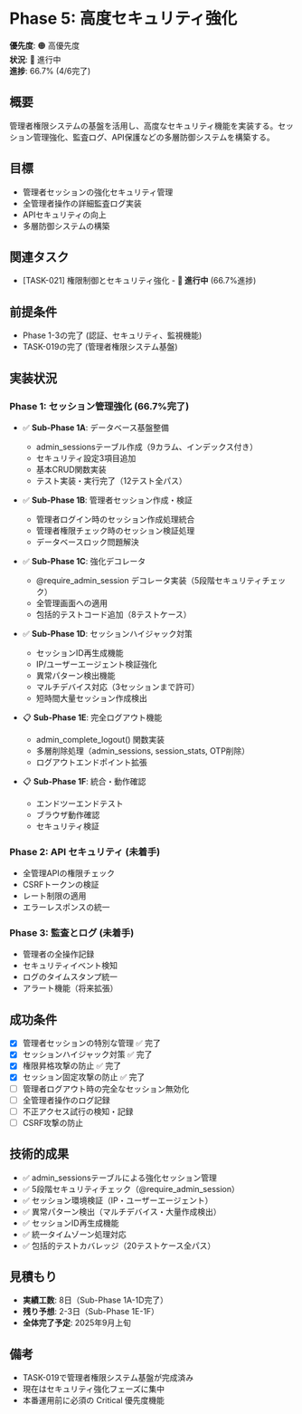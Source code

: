 # Phase 5: 高度セキュリティ強化

**優先度**: 🟠 高優先度  
**状況**: 🔄 進行中  
**進捗**: 66.7% (4/6完了)

## 概要
管理者権限システムの基盤を活用し、高度なセキュリティ機能を実装する。セッション管理強化、監査ログ、API保護などの多層防御システムを構築する。

## 目標
- 管理者セッションの強化セキュリティ管理
- 全管理者操作の詳細監査ログ実装
- APIセキュリティの向上
- 多層防御システムの構築

## 関連タスク
- [TASK-021] 権限制御とセキュリティ強化 - **🔄 進行中** (66.7%進捗)

## 前提条件
- Phase 1-3の完了 (認証、セキュリティ、監視機能)
- TASK-019の完了 (管理者権限システム基盤)

## 実装状況

### Phase 1: セッション管理強化 (66.7%完了)
- ✅ **Sub-Phase 1A**: データベース基盤整備
  - admin_sessionsテーブル作成（9カラム、インデックス付き）
  - セキュリティ設定3項目追加
  - 基本CRUD関数実装
  - テスト実装・実行完了（12テスト全パス）

- ✅ **Sub-Phase 1B**: 管理者セッション作成・検証
  - 管理者ログイン時のセッション作成処理統合
  - 管理者権限チェック時のセッション検証処理
  - データベースロック問題解決

- ✅ **Sub-Phase 1C**: 強化デコレータ
  - @require_admin_session デコレータ実装（5段階セキュリティチェック）
  - 全管理画面への適用
  - 包括的テストコード追加（8テストケース）

- ✅ **Sub-Phase 1D**: セッションハイジャック対策
  - セッションID再生成機能
  - IP/ユーザーエージェント検証強化
  - 異常パターン検出機能
  - マルチデバイス対応（3セッションまで許可）
  - 短時間大量セッション作成検出

- 📋 **Sub-Phase 1E**: 完全ログアウト機能
  - admin_complete_logout() 関数実装
  - 多層削除処理（admin_sessions, session_stats, OTP削除）
  - ログアウトエンドポイント拡張

- 📋 **Sub-Phase 1F**: 統合・動作確認
  - エンドツーエンドテスト
  - ブラウザ動作確認
  - セキュリティ検証

### Phase 2: API セキュリティ (未着手)
- 全管理APIの権限チェック
- CSRFトークンの検証
- レート制限の適用
- エラーレスポンスの統一

### Phase 3: 監査とログ (未着手)
- 管理者の全操作記録
- セキュリティイベント検知
- ログのタイムスタンプ統一
- アラート機能（将来拡張）

## 成功条件
- [x] 管理者セッションの特別な管理 ✅ 完了
- [x] セッションハイジャック対策 ✅ 完了
- [x] 権限昇格攻撃の防止 ✅ 完了
- [x] セッション固定攻撃の防止 ✅ 完了
- [ ] 管理者ログアウト時の完全なセッション無効化
- [ ] 全管理者操作のログ記録
- [ ] 不正アクセス試行の検知・記録
- [ ] CSRF攻撃の防止

## 技術的成果
- ✅ admin_sessionsテーブルによる強化セッション管理
- ✅ 5段階セキュリティチェック（@require_admin_session）
- ✅ セッション環境検証（IP・ユーザーエージェント）
- ✅ 異常パターン検出（マルチデバイス・大量作成検出）
- ✅ セッションID再生成機能
- ✅ 統一タイムゾーン処理対応
- ✅ 包括的テストカバレッジ（20テストケース全パス）

## 見積もり
- **実績工数**: 8日（Sub-Phase 1A-1D完了）
- **残り予想**: 2-3日（Sub-Phase 1E-1F）
- **全体完了予定**: 2025年9月上旬

## 備考
- TASK-019で管理者権限システム基盤が完成済み
- 現在はセキュリティ強化フェーズに集中
- 本番運用前に必須の Critical 優先度機能
